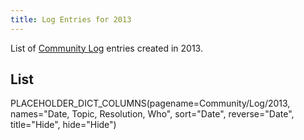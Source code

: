 ```yaml
---
title: Log Entries for 2013
---
```



List of [Community Log](/src/community/logs/index.md) entries created in 2013.



## List

PLACEHOLDER_DICT_COLUMNS(pagename=Community/Log/2013, names="Date, Topic, Resolution, Who", sort="Date", reverse="Date", title="Hide", hide="Hide")
